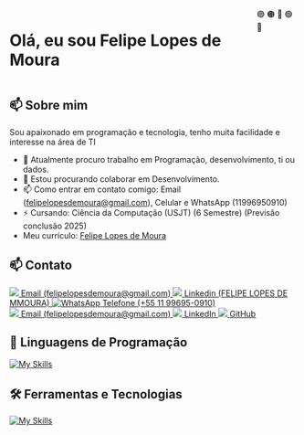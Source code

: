 <div style="display: flex; justify-content: space-between;">
  <h1>Olá, eu sou Felipe Lopes de Moura</h1>
  <span>🟢 🟠 🔴 🟢 🔵</span>
</div>

## 📫 Sobre mim
Sou apaixonado em programação e tecnologia, tenho muita facilidade e interesse na área de TI

- 🔭 Atualmente procuro trabalho em Programação, desenvolvimento, ti ou dados.
- 👯 Estou procurando colaborar em Desenvolvimento.
- 📫 Como entrar em contato comigo: Email (felipelopesdemoura@gmail.com), Celular e WhatsApp (11996950910)
- ⚡ Cursando: Ciência da Computação (USJT) (6 Semestre) (Previsão conclusão 2025)
- Meu currículo: <a href="https://github.com/flopessz/meucurriculo/blob/main/Curr%C3%ADculo-FelipeLopesDeMoura.pdf">Felipe Lopes de Moura</a>

## 📫 Contato
<div display="grid">
  <a display="flex" align="center" href="mailto:felipelopesdemoura@gmail.com">
    <img src="https://img.shields.io/badge/-Gmail-%23333?style=for-the-badge&logo=gmail&logoColor=white" target="_blank">
    <span>Email (felipelopesdemoura@gmail.com)</span>
  </a>
  <a align="center" href="https://www.linkedin.com/in/felipe-lopes-de-moura-296936246" target="_blank">
    <img src="https://img.shields.io/badge/-LinkedIn-%230077B5?style=for-the-badge&logo=linkedin&logoColor=white" target="_blank">
    <span>Linkedin (FELIPE LOPES DE MMOURA)</span>
  </a>
  <a align="center" href="https://wa.me/5511996950910" target="_blank">
    <img src="https://img.shields.io/badge/-WhatsApp-%25D366?style=for-the-badge&logo=whatsapp&logoColor=white" alt="WhatsApp">
    <span>Telefone (+55 11 99695-0910)</span>
  </a>
</div>

<a href="mailto:felipelopesdemoura@gmail.com">
  <img src="https://img.shields.io/badge/-Gmail-%23333?style=for-the-badge&logo=gmail&logoColor=white" target="_blank">
  Email (felipelopesdemoura@gmail.com)
</a>

<a href="https://www.linkedin.com/in/seu-perfil">
  <img src="https://img.shields.io/badge/-LinkedIn-%230077B5?style=for-the-badge&logo=linkedin&logoColor=white" target="_blank">
  LinkedIn
</a>

<a href="https://github.com/seu-usuario">
  <img src="https://img.shields.io/badge/-GitHub-%23333?style=for-the-badge&logo=github&logoColor=white" target="_blank">
  GitHub
</a>

## 🚀 Linguagens de Programação
[![My Skills](https://skillicons.dev/icons?i=java,javascript,python,html,css,lua,typescript)](https://skillicons.dev)<br>

## 🛠️ Ferramentas e Tecnologias
[![My Skills](https://skillicons.dev/icons?i=vscode,mysql,git,github,react,next)](https://skillicons.dev)<br>
